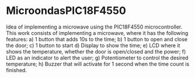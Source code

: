# MicroondasPIC18F4550
Idea of ​​implementing a microwave using the PIC18F4550 microcontroller.
This work consists of implementing a microwave, where it has
the following features:
a) 1 button that adds 10s to the time;
b) 1 button to open and close the door;
c) 1 button to start
d) Display to show the time;
e) LCD where it shows the temperature, whether the door is open/closed and the
power;
f) LED as an indicator to alert the user;
g) Potentiometer to control the desired temperature;
h) Buzzer that will activate for 1 second when the time count is
finished.
